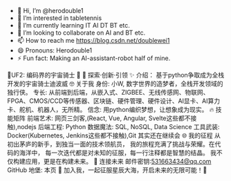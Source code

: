 - 👋 Hi, I’m @herodouble1
- 👀 I’m interested in tabletennis
- 🌱 I’m currently learning IT AI DT BT etc.
- 💞️ I’m looking to collaborate on AI and BT etc.
- 📫 How to reach me https://blog.csdn.net/doublewei1
- 😄 Pronouns: Herodouble1
- ⚡ Fun fact: Making an AI-assistant-robot half of mine.

<!---
herodouble1/herodouble1 is a ✨ special ✨ repository because its `README.md` (this file) appears on your GitHub profile.
You can click the Preview link to take a look at your changes.
--->
💫UF2: 编码界的宇宙骑士 💫
🌌 探索·创新·引领
✨ 介绍：
基于python争取成为全栈开发的宇宙骑士迪波威
🤓 关于我
身份: 小W, 数字世界的造梦者，全栈开发领域的独行侠。
专长: 从前端到后端，从嵌入式、ZIGBEE、无线传感网、物联网、FPGA、CMOS/CCD等传感器、区块链、硬件管理、硬件设计、AI显卡、AI算力卡、舵机、机器人，无所精。
信念: 用python编织梦想，让想象成为现实。
🔥 技能矩阵
前端艺术: 网页三剑客,(React, Vue, Angular, Svelte这些都不接触),nodejs
后端工程: Python
数据魔法: SQL, NoSQL, Data Science
工具武装: Docker(Kubernetes, Jenkins这些都不接触),Git
其实还在继续会
🌐 我的征程
从初出茅庐的新手，到独当一面的技术领航员，
我的旅程充满了挑战与荣耀。在代码的海洋中，
每一次迭代都是对未知的征服，每一行注释都是智慧的结晶。
我不仅构建应用，更是在构建未来。
🌈 连接未来
邮件密钥:531663434@qq.com
GitHub 地堡: 本页
🚀 加入我，一起征服星辰大海，开启未来的无限可能！🚀
